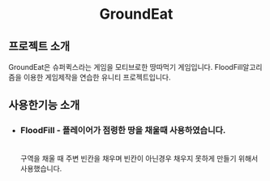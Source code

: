 <h1 align ="center">GroundEat</h1>
<div align = "left">
  <h2>프로젝트 소개</h2>
  GroundEat은 슈퍼퀵스라는 게임을 모티브로한 땅따먹기 게임입니다. FloodFill알고리즘을 이용한 게임제작을 연습한 유니티 프로젝트입니다.
  <h2>사용한기능 소개</h2>
  <ul>
    <li><h3>FloodFill - 플레이어가 점령한 땅을 채울때 사용하였습니다.</h3>
    <br>구역을 채울 때 주변 빈칸을 채우며 빈칸이 아닌경우 채우지 못하게 만들기 위해서 사용했습니다.</li>
    </li>
  </ul>
</div>

